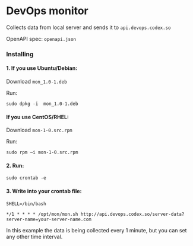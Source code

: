 # DevOps monitor

Collects data from local server and sends it to `api.devops.codex.so`

OpenAPI spec: `openapi.json`

### Installing

#### 1. If you use Ubuntu/Debian:

Download `mon_1.0-1.deb`

Run:

```shell
sudo dpkg -i  mon_1.0-1.deb
``` 

#### If you use CentOS/RHEL:

Download `mon-1-0.src.rpm`

Run:

```shell
sudo rpm –i mon-1-0.src.rpm
```

#### 2. Run:

```shell
sudo crontab -e 
```

#### 3. Write into your crontab file:

```shell
SHELL=/bin/bash

*/1 * * * * /opt/mon/mon.sh http://api.devops.codex.so/server-data?server-name=your-server-name.com
```
In this example the data is being collected every 1 minute, but you can set any other time interval.
